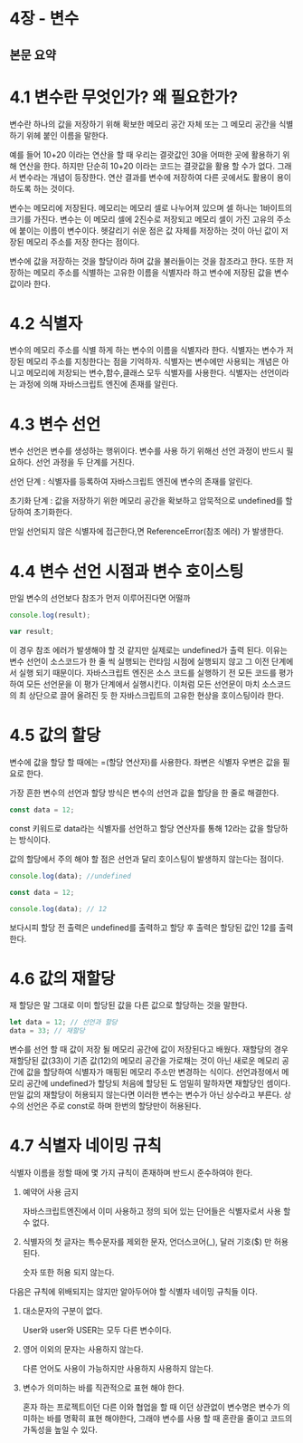 # 4장 - 변수

## 본문 요약

# 4.1 변수란 무엇인가? 왜 필요한가?

변수란 하나의 값을 저장하기 위해 확보한 메모리 공간 자체 또는 그 메모리 공간을 식별하기 위헤 붙인 이름을 말한다.

예를 들어 10+20 이라는 연산을 할 때 우리는 결괏값인 30을 어떠한 곳에 활용하기 위해 연산을 한다. 하지만 단순히 10+20 이라는 코드는 결괏값을 활용 할 수가 없다. 그래서 변수라는 개념이 등장한다. 연산 결과를 변수에 저장하여 다른 곳에서도 활용이 용이하도록 하는 것이다.

변수는 메모리에 저장된다. 메모리는 메모리 셀로 나누어져 있으며 셀 하나는 1바이트의 크기를 가진다. 변수는 이 메모리 셀에 2진수로 저장되고 메모리 셀이 가진 고유의 주소에 붙이는 이름이 변수이다. 헷갈리기 쉬운 점은 값 자체를 저장하는 것이 아닌 값이 저장된 메모리 주소를 저장 한다는 점이다.

변수에 값을 저장하는 것을 할당이라 하며 값을 불러들이는 것을 참조라고 한다. 또한 저장하는 메모리 주소를 식별하는 고유한 이름을 식별자라 하고 변수에 저장된 값을 변수 값이라 한다.

# 4.2 식별자

변수의 메모리 주소를 식별 하게 하는 변수의 이름을 식별자라 한다. 식별자는 변수가 저장된 메모리 주소를 지칭한다는 점을 기억하자. 식별자는 변수에만 사용되는 개념은 아니고 메모리에 저장되는 변수,함수,클래스 모두 식별자를 사용한다. 식별자는 선언이라는 과정에 의해 자바스크립트 엔진에 존재를 알린다.

# 4.3 변수 선언

변수 선언은 변수를 생성하는 행위이다. 변수를 사용 하기 위해선 선언 과정이 반드시 필요하다. 선언 과정을 두 단계를 거친다.

선언 단계 : 식별자를 등록하여 자바스크립트 엔진에 변수의 존재를 알린다.

초기화 단계 : 값을 저장하기 위한 메모리 공간을 확보하고 암묵적으로 undefined를 할당하여 초기화한다.

만일 선언되지 않은 식별자에 접근한다,면 ReferenceError(참조 에러) 가 발생한다.

# 4.4 변수 선언 시점과 변수 호이스팅

만일 변수의 선언보다 참조가 먼저 이루어진다면 어떨까

```jsx
console.log(result);

var result;
```

이 경우 참조 에러가 발생해야 할 것 같지만 실제로는 undefined가 출력 된다. 이유는 변수 선언이 소스코드가 한 줄 씩 실행되는 런타임 시점에 실행되지 않고 그 이전 단계에서 실행 되기 때문이다. 자바스크립트 엔진은 소스 코드를 실행하기 전 모든 코드를 평가하여 모든 선언문을 이 평가 단계에서 실행시킨다. 이처럼 모든 선언문이 마치 소스코드의 최 상단으로 끌어 올려진 듯 한 자바스크립트의 고유한 현상을 호이스팅이라 한다.

# 4.5 값의 할당

변수에 값을 할당 할 때에는 =(할당 연산자)를 사용한다. 좌변은 식별자 우변은 값을 필요로 한다.

가장 흔한 변수의 선언과 할당 방식은 변수의 선언과 값을 할당을 한 줄로 해결한다.

```jsx
const data = 12;
```

const 키워드로 data라는 식별자를 선언하고 할당 연산자를 통해 12라는 값을 할당하는 방식이다.

값의 할당에서 주의 해야 할 점은 선언과 달리 호이스팅이 발생하지 않는다는 점이다.

```jsx
console.log(data); //undefined

const data = 12;

console.log(data); // 12
```

보다시피 할당 전 출력은 undefined를 출력하고 할당 후 출력은 할당된 값인 12를 출력한다.

# 4.6 값의 재할당

재 할당은 말 그대로 이미 할당된 값을 다른 값으로 할당하는 것을 말한다.

```jsx
let data = 12; // 선언과 할당
data = 33; // 재할당
```

변수를 선언 할 때 값이 저장 될 메모리 공간에 값이 저장된다고 배웠다. 재할당의 경우 재할당된 값(33)이 기존 값(12)의 메모리 공간을 가로채는 것이 아닌 새로운 메모리 공간에 값을 할당하여 식별자가 매핑된 메모리 주소만 변경하는 식이다. 선언과정에서 메모리 공간에 undefined가 할당되 처음에 할당된 도 엄밀히 말하자면 재할당인 셈이다. 만일 값의 재할당이 허용되지 않는다면 이러한 변수는 변수가 아닌 상수라고 부른다. 상수의 선언은 주로 const로 하며 한번의 할당만이 허용된다.

# 4.7 식별자 네이밍 규칙

식별자 이름을 정할 때에 몇 가지 규칙이 존재하며 반드시 준수하여야 한다.

1. 예약어 사용 금지

   자바스크립트엔진에서 이미 사용하고 정의 되어 있는 단어들은 식별자로서 사용 할 수 없다.

2. 식별자의 첫 글자는 특수문자를 제외한 문자, 언더스코어(\_), 달러 기호($) 만 허용된다.

   숫자 또한 허용 되지 않는다.

다음은 규칙에 위배되지는 않지만 알아두어야 할 식별자 네이밍 규칙들 이다.

1. 대소문자의 구분이 없다.

   User와 user와 USER는 모두 다른 변수이다.

2. 영어 이외의 문자는 사용하지 않는다.

   다른 언어도 사용이 가능하지만 사용하지 사용하지 않는다.

3. 변수가 의미하는 바를 직관적으로 표현 해야 한다.

   혼자 하는 프로젝트이던 다른 이와 협업을 할 때 이던 상관없이 변수명은 변수가 의미하는 바를 명확히 표현 해야한다, 그래야 변수를 사용 할 때 혼란을 줄이고 코드의 가독성을 높일 수 있다.

